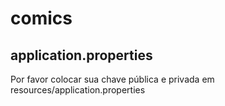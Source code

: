 # comics
## application.properties
Por favor colocar sua chave pública e privada em resources/application.properties
